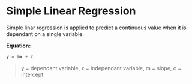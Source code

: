 # Simple Linear Regression

Simple linar regression is applied to predict a continuous value when it is dependant on a single variable.

**Equation:**

```python
y = mx + c
```

> y = dependant variable,
> x = independant variable,
> m = slope,
> c = intercept